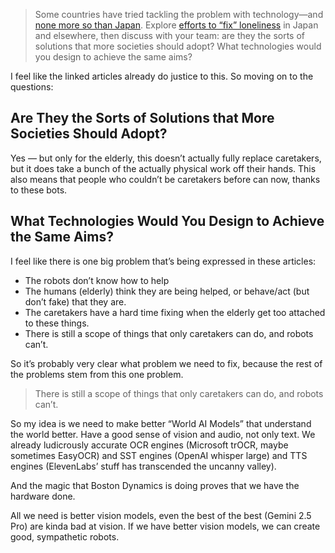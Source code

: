 > Some countries have tried tackling the problem with technology—and [none more so than Japan](https://www.huffpost.com/entry/japan-loneliness-aging-robots-technology_n_5b72873ae4b0530743cd04aa). Explore [efforts to “fix” loneliness](https://www.technologyreview.com/2023/01/09/1065135/japan-automating-eldercare-robots/) in Japan and elsewhere, then discuss with your team: are they the sorts of solutions that more societies should adopt? What technologies would you design to achieve the same aims?

I feel like the linked articles already do justice to this. So moving on to the questions:

## Are They the Sorts of Solutions that More Societies Should Adopt?

Yes — but only for the elderly, this doesn’t actually fully replace caretakers, but it does take a bunch of the actually physical work off their hands. This also means that people who couldn’t be caretakers before can now, thanks to these bots.

## What Technologies Would You Design to Achieve the Same Aims?

I feel like there is one big problem that’s being expressed in these articles:

 - The robots don’t know how to help
 - The humans (elderly) think they are being helped, or behave/act (but don’t fake) that they are.
 - The caretakers have a hard time fixing when the elderly get too attached to these things.
 - There is still a scope of things that only caretakers can do, and robots can’t.

So it’s probably very clear what problem we need to fix, because the rest of the problems stem from this one problem.

> There is still a scope of things that only caretakers can do, and robots can’t.

So my idea is we need to make better “World AI Models” that understand the world better. Have a good sense of vision and audio, not only text. We already ludicrously accurate OCR engines (Microsoft trOCR, maybe sometimes EasyOCR) and SST engines (OpenAI whisper large) and TTS engines (ElevenLabs’ stuff has transcended the uncanny valley).

And the magic that Boston Dynamics is doing proves that we have the hardware done.

All we need is better vision models, even the best of the best (Gemini 2.5 Pro) are kinda bad at vision. If we have better vision models, we can create good, sympathetic robots.
